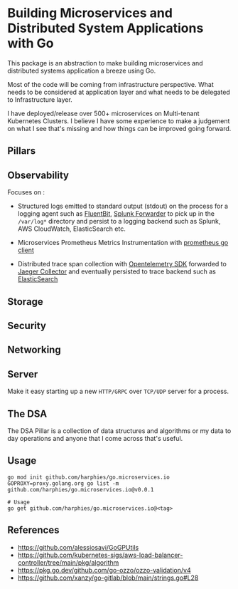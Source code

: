 # Building Microservices and Distributed System Applications with Go

This package is an abstraction to make building microservices and distributed systems application a breeze using Go. 

Most of the code will be coming from infrastructure perspective. What needs to be considered at application layer and what needs to be delegated to Infrastructure layer.

I have deployed/release over 500+ microservices on Multi-tenant Kubernetes Clusters. I believe I have some experience to make a judgement on what I see that's missing and how things can be improved going forward.

## Pillars

## Observability

Focuses on :

* Structured logs emitted to standard output (stdout) on the process for a logging agent such as [FluentBit](https://docs.fluentbit.io/manual/pipeline/inputs), [Splunk Forwarder](https://docs.splunk.com/Documentation/AddOns/released/Kubernetes/Install) to pick up in the `/var/log*` directory and persist to a logging backend such as Splunk, AWS CloudWatch, ElasticSearch etc.

* Microservices Prometheus Metrics Instrumentation with [prometheus go client](https://github.com/prometheus/client_golang)

* Distributed trace span collection with [Opentelemetry SDK](https://github.com/open-telemetry/opentelemetry-go) forwarded to [Jaeger Collector](https://www.jaegertracing.io/docs/1.49/getting-started/#instrumentation) and eventually persisted to trace backend such as [ElasticSearch](https://www.jaegertracing.io/docs/1.49/faq/#what-is-the-recommended-storage-backend)

## Storage 


## Security

## Networking


## Server 

Make it easy starting up a new `HTTP/GRPC` over `TCP/UDP` server for a process.

## The DSA 

The DSA Pillar is a collection of data structures and algorithms or my data to day operations and anyone that I come across that's useful.

## Usage

```shell
go mod init github.com/harphies/go.microservices.io
GOPROXY=proxy.golang.org go list -m github.com/harphies/go.microservices.io@v0.0.1

# Usage
go get github.com/harphies/go.microservices.io@<tag> 
```

## References

- https://github.com/alessiosavi/GoGPUtils
- https://github.com/kubernetes-sigs/aws-load-balancer-controller/tree/main/pkg/algorithm
- https://pkg.go.dev/github.com/go-ozzo/ozzo-validation/v4
- https://github.com/xanzy/go-gitlab/blob/main/strings.go#L28